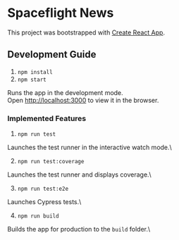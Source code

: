 # Spaceflight News

This project was bootstrapped with [Create React App](https://github.com/facebook/create-react-app).

## Development Guide
1. `npm install`
2. `npm start`

Runs the app in the development mode.\
Open [http://localhost:3000](http://localhost:3000) to view it in the browser.

### Implemented Features
1. `npm run test`

Launches the test runner in the interactive watch mode.\

2. `npm run test:coverage`

Launches the test runner and displays coverage.\

3. `npm run test:e2e`

Launches Cypress tests.\

4. `npm run build`

Builds the app for production to the `build` folder.\
